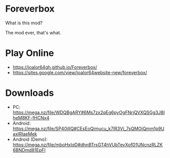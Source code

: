# Foreverbox

What is this mod?

The mod ever, that's what.

# Play Online

* https://joalor64gh.github.io/Foreverbox/
* https://sites.google.com/view/joalor64website-new/foreverbox/

# Downloads

* PC: https://mega.nz/file/WDQBgARY#6Ms7zx2qEg6pyOgFNrjQVXQSGg3J8IheM8KF-fHCNx4
* Android: https://mega.nz/file/SP40jIIQ#CEsEoQimucu_k7lR3Vi_7sQMOiQmm1p9UaxlRIaeMek
* Android (Demo): https://mega.nz/file/mboHxIqD#dhnBTrsGT4hVUbTevXofD1UNcnzRLZK6BNDmd81EpFI
